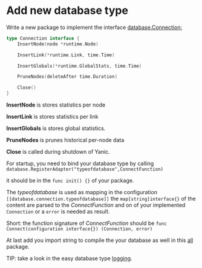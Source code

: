 # Add new database type

Write a new package to implement the interface [database.Connection:](https://github.com/FreifunkBremen/yanic/blob/master/database/database.go)

```go
type Connection interface {
	InsertNode(node *runtime.Node)

	InsertLink(*runtime.Link, time.Time)

	InsertGlobals(*runtime.GlobalStats, time.Time)

	PruneNodes(deleteAfter time.Duration)

	Close()
}
```

**InsertNode** is stores statistics per node

**InsertLink** is stores statistics per link

**InsertGlobals** is stores global statistics.

**PruneNodes** is prunes historical per-node data

**Close** is called during shutdown of Yanic.



For startup, you need to bind your database type by calling `database.RegisterAdapter("typeofdatabase",ConnectFunction)`

it should be in the `func init() {}` of your package.



The _typeofdatabase_ is used as mapping in the configuration `[[database.connection.typeofdatabase]]` the `map[string]interface{}` of the content are parsed to the _ConnectFunction_ and on of your implemented `Connection` or a `error` is needed as result.



Short: the function signature of _ConnectFunction_ should be `func Connect(configuration interface{}) (Connection, error)`



At last add you import string to compile the your database as well in this [all](https://github.com/FreifunkBremen/yanic/blob/master/database/all/main.go) package.



TIP: take a look in the easy database type [logging](https://github.com/FreifunkBremen/yanic/blob/master/database/logging/file.go).
